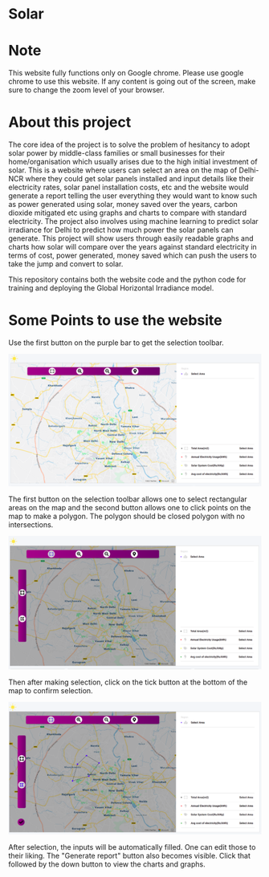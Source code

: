 # Solar 

# Note

This website fully functions only on Google chrome. Please use google chrome to use this website. If any content is going out of the screen, make sure to change the zoom level of your browser.

# About this project

The core idea of the project is to solve the problem of hesitancy to adopt solar power by middle-class families or small businesses for their 
home/organisation which usually arises due to the high initial investment of solar. This is a website where users can
select an area on the map of Delhi-NCR where they could get solar panels installed and input details like their electricity rates,
solar panel installation costs, etc and the website would generate a report telling the user
everything they would want to know such as power generated using solar, money saved over the years, carbon dioxide mitigated etc using graphs and charts to compare with standard electricity. 
The project also involves using machine learning to predict solar irradiance for Delhi to predict how much power the solar panels can generate.
This project will show users through easily readable graphs and charts how solar will compare over the years against standard electricity in terms of cost,
power generated, money saved which can push the users to take the jump and convert to solar.

This repository contains both the website code and the python code for training and deploying the Global Horizontal Irradiance model.

# Some Points to use the website

Use the first button on the purple bar to get the selection toolbar. 

![Home screen](https://raw.githubusercontent.com/ayugupt/solar_calculator_project/master/images/basic.png)

The first button on the selection toolbar allows one to select rectangular areas on the map and the second button allows one to click points on the map to make a 
polygon. The polygon should be closed polygon with no intersections. 

![toolbar](https://raw.githubusercontent.com/ayugupt/solar_calculator_project/master/images/toolbar.png)

Then after making selection, click on the tick button at the bottom of the map to confirm selection.

![selection](https://raw.githubusercontent.com/ayugupt/solar_calculator_project/master/images/polygon.png)


After selection, the inputs will be automatically filled. One can edit those to their liking. The "Generate report" button also becomes visible. Click that followed by the down button to view 
the charts and graphs.

